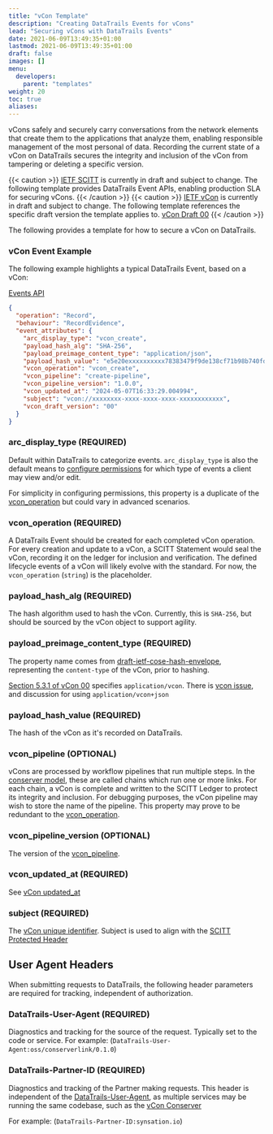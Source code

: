 ```yaml
---
title: "vCon Template"
description: "Creating DataTrails Events for vCons"
lead: "Securing vCons with DataTrails Events"
date: 2021-06-09T13:49:35+01:00
lastmod: 2021-06-09T13:49:35+01:00
draft: false
images: []
menu:
  developers:
    parent: "templates"
weight: 20
toc: true
aliases:
---
```

vCons safely and securely carry conversations from the network elements that create them to the applications that analyze them, enabling responsible management of the most personal of data.
Recording the current state of a vCon on DataTrails secures the integrity and inclusion of the vCon from tampering or deleting a specific version.

{{< caution >}}
[IETF SCITT](https://datatracker.ietf.org/wg/scitt/about/) is currently in draft and subject to change.
The following template provides DataTrails Event APIs, enabling production SLA for securing vCons.
{{< /caution >}}
{{< caution >}}
[IETF vCon](https://datatracker.ietf.org/wg/vcon/about/) is currently in draft and subject to change.
The following template references the specific draft version the template applies to.
[vCon Draft 00](https://datatracker.ietf.org/doc/draft-vcon-vcon-container/00/)
{{< /caution >}}

The following provides a template for how to secure a vCon on DataTrails.

### vCon Event Example

The following example highlights a typical DataTrails Event, based on a vCon:

[Events API](../../api-reference/events-api/)

```json
{
  "operation": "Record",
  "behaviour": "RecordEvidence",
  "event_attributes": {
    "arc_display_type": "vcon_create",
    "payload_hash_alg": "SHA-256",
    "payload_preimage_content_type": "application/json",
    "payload_hash_value": "e5e20exxxxxxxxxx78383479f9de138cf71b98b740fd5d7ee3xxxxxxxxxxde05",
    "vcon_operation": "vcon_create",
    "vcon_pipeline": "create-pipeline",
    "vcon_pipeline_version": "1.0.0",
    "vcon_updated_at": "2024-05-07T16:33:29.004994",
    "subject": "vcon://xxxxxxxx-xxxx-xxxx-xxxx-xxxxxxxxxxxx",
    "vcon_draft_version": "00"
  }
}
```

### arc_display_type (REQUIRED)

Default within DataTrails to categorize events.
`arc_display_type` is also the default means to [configure permissions](https://docs.datatrails.ai/platform/administration/sharing-access-inside-your-tenant/) for which type of events a client may view and/or edit.

For simplicity in configuring permissions, this property is a duplicate of the [vcon_operation](#vcon_operation) but could vary in advanced scenarios.

### vcon_operation (REQUIRED)

A DataTrails Event should be created for each completed vCon operation.
For every creation and update to a vCon, a SCITT Statement would seal the vCon, recording it on the ledger for inclusion and verification.
The defined lifecycle events of a vCon will likely evolve with the standard.
For now, the `vcon_operation` (`string`) is the placeholder.

### payload_hash_alg (REQUIRED)

The hash algorithm used to hash the vCon.
Currently, this is `SHA-256`, but should be sourced by the vCon object to support agility.

### payload_preimage_content_type (REQUIRED)

The property name comes from [draft-ietf-cose-hash-envelope](https://datatracker.ietf.org/doc/draft-steele-cose-hash-envelope/), representing the `content-type` of the vCon, prior to hashing.

[Section 5.3.1 of vCon 00](https://www.ietf.org/archive/id/draft-vcon-vcon-container-00.html#section-5.3.1) specifies `application/vcon`.
There is [vcon issue](https://github.com/ietf-wg-vcon/draft-ietf-vcon-vcon-container/issues/7), and discussion for using `application/vcon+json`

### payload_hash_value (REQUIRED)

The hash of the vCon as it's recorded on DataTrails.

### vcon_pipeline (OPTIONAL)

vCons are processed by workflow pipelines that run multiple steps.
In the [conserver model](https://www.conserver.io/), these are called chains which run one or more links.
For each chain, a vCon is complete and written to the SCITT Ledger to protect its integrity and inclusion.
For debugging purposes, the vCon pipeline may wish to store the name of the pipeline.
This property may prove to be redundant to the [vcon_operation](#vcon_operation).

### vcon_pipeline_version (OPTIONAL)

The version of the [vcon_pipeline](#vcon_pipeline).

### vcon_updated_at (REQUIRED)

See [vCon updated_at](https://www.ietf.org/archive/id/draft-ietf-vcon-vcon-container-00.html#name-updated_at)

### subject (REQUIRED)

The [vCon unique identifier](https://www.ietf.org/archive/id/draft-ietf-vcon-vcon-container-00.html#name-uuid).
Subject is used to align with the [SCITT Protected Header](https://www.ietf.org/archive/id/draft-ietf-scitt-architecture-08.html#:~:text=Subject:)

## User Agent Headers

When submitting requests to DataTrails, the following header parameters are required for tracking, independent of authorization.

### DataTrails-User-Agent (REQUIRED)

Diagnostics and tracking for the source of the request.
Typically set to the code or service.
For example: (`DataTrails-User-Agent:oss/conserverlink/0.1.0`)

### DataTrails-Partner-ID (REQUIRED)

Diagnostics and tracking of the Partner making requests.
This header is independent of the [DataTrails-User-Agent](#datatrails-user-agent), as multiple services may be running the same codebase, such as the [vCon Conserver](https://github.com/vcon-dev/vcon-server/)

For example: (`DataTrails-Partner-ID:synsation.io`)
